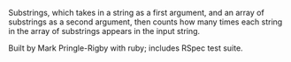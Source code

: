 Substrings, which takes in a string as a first argument, and an array of substrings as a second argument, then counts how many times each string in the array of substrings appears in the input string.

Built by Mark Pringle-Rigby with ruby; includes RSpec test suite.
